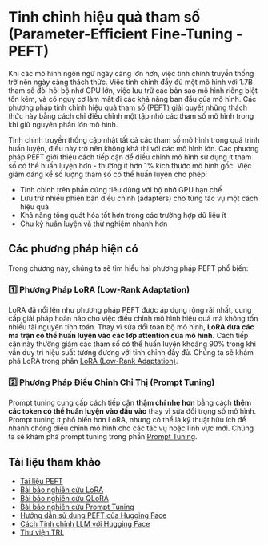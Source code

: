 # Tinh chỉnh hiệu quả tham số (Parameter-Efficient Fine-Tuning - PEFT)

Khi các mô hình ngôn ngữ ngày càng lớn hơn, việc tinh chỉnh truyền thống trở nên ngày càng thách thức. Việc tinh chỉnh đầy đủ một mô hình với 1.7B tham số đòi hỏi bộ nhớ GPU lớn, việc lưu trữ các bản sao mô hình riêng biệt tốn kém, và có nguy cơ làm mất đi các khả năng ban đầu của mô hình. Các phương pháp tinh chỉnh hiệu quả tham số (PEFT) giải quyết những thách thức này bằng cách chỉ điều chỉnh một tập nhỏ các tham số mô hình trong khi giữ nguyên phần lớn mô hình.

Tinh chỉnh truyền thống cập nhật tất cả các tham số mô hình trong quá trình huấn luyện, điều này trở nên không khả thi với các mô hình lớn. Các phương pháp PEFT giới thiệu cách tiếp cận để điều chỉnh mô hình sử dụng ít tham số có thể huấn luyện hơn - thường ít hơn 1% kích thước mô hình gốc. Việc giảm đáng kể số lượng tham số có thể huấn luyện cho phép:

- Tinh chỉnh trên phần cứng tiêu dùng với bộ nhớ GPU hạn chế 
- Lưu trữ nhiều phiên bản điều chỉnh (adapters) cho từng tác vụ một cách hiệu quả
- Khả năng tổng quát hóa tốt hơn trong các trường hợp dữ liệu ít
- Chu kỳ huấn luyện và thử nghiệm nhanh hơn

## Các phương pháp hiện có

Trong chương này, chúng ta sẽ tìm hiểu hai phương pháp PEFT phổ biến:

### 1️⃣ Phương Pháp LoRA (Low-Rank Adaptation)

LoRA đã nổi lên như phương pháp PEFT được áp dụng rộng rãi nhất, cung cấp giải pháp hoàn hảo cho việc điều chỉnh mô hình hiệu quả mà không tốn nhiều tài nguyên tính toán. Thay vì sửa đổi toàn bộ mô hình, **LoRA đưa các ma trận có thể huấn luyện vào các lớp attention của mô hình.** Cách tiếp cận này thường giảm các tham số có thể huấn luyện khoảng 90% trong khi vẫn duy trì hiệu suất tương đương với tinh chỉnh đầy đủ. Chúng ta sẽ khám phá LoRA trong phần [LoRA (Low-Rank Adaptation)](./lora_adapters.md).

### 2️⃣ Phương Pháp Điều Chỉnh Chỉ Thị (Prompt Tuning)

Prompt tuning cung cấp cách tiếp cận **thậm chí nhẹ hơn** bằng cách **thêm các token có thể huấn luyện vào đầu vào** thay vì sửa đổi trọng số mô hình. Prompt tuning ít phổ biến hơn LoRA, nhưng có thể là kỹ thuật hữu ích để nhanh chóng điều chỉnh mô hình cho các tác vụ hoặc lĩnh vực mới. Chúng ta sẽ khám phá prompt tuning trong phần [Prompt Tuning](./prompt_tuning.md).

## Tài liệu tham khảo
- [Tài liệu PEFT](https://huggingface.co/docs/peft)
- [Bài báo nghiên cứu LoRA](https://arxiv.org/abs/2106.09685)
- [Bài báo nghiên cứu QLoRA](https://arxiv.org/abs/2305.14314)
- [Bài báo nghiên cứu Prompt Tuning](https://arxiv.org/abs/2104.08691)
- [Hướng dẫn sử dụng PEFT của Hugging Face](https://huggingface.co/blog/peft)
- [Cách Tinh chỉnh LLM với Hugging Face](https://www.philschmid.de/fine-tune-llms-in-2024-with-trl)
- [Thư viện TRL](https://huggingface.co/docs/trl/index)